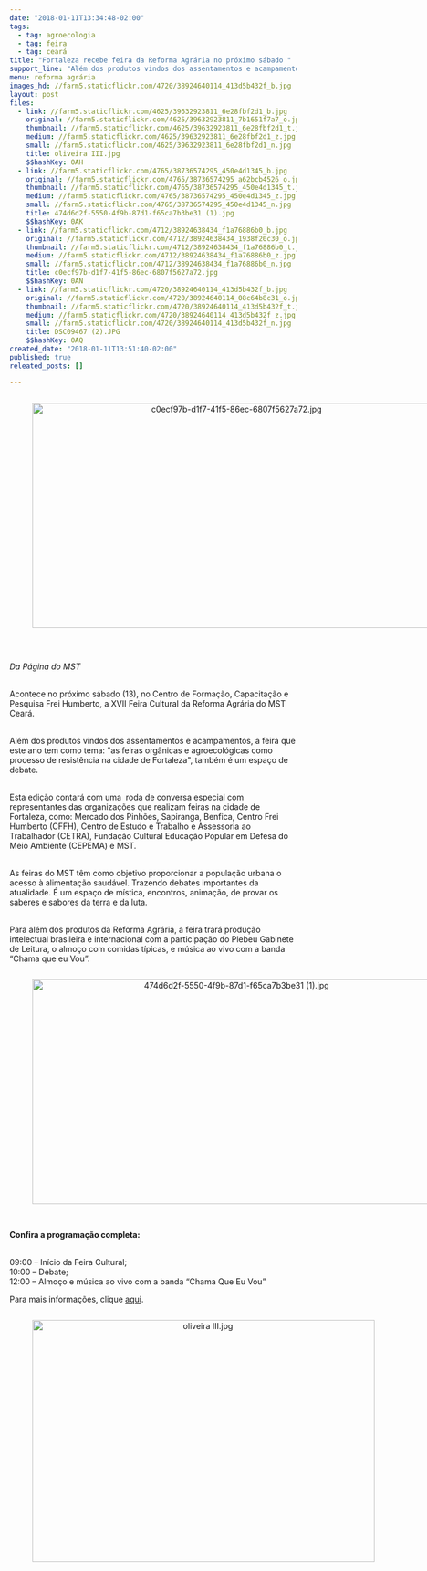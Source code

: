 ```yaml
---
date: "2018-01-11T13:34:48-02:00"
tags:
  - tag: agroecologia
  - tag: feira
  - tag: ceará
title: "Fortaleza recebe feira da Reforma Agrária no próximo sábado "
support_line: "Além dos produtos vindos dos assentamentos e acampamentos, a feira que este ano tem como tema: \"as feiras orgânicas e agroecológicas como processo de resistência na cidade de Fortaleza\", também é um espaço de debate. "
menu: reforma agrária
images_hd: //farm5.staticflickr.com/4720/38924640114_413d5b432f_b.jpg
layout: post
files:
  - link: //farm5.staticflickr.com/4625/39632923811_6e28fbf2d1_b.jpg
    original: //farm5.staticflickr.com/4625/39632923811_7b1651f7a7_o.jpg
    thumbnail: //farm5.staticflickr.com/4625/39632923811_6e28fbf2d1_t.jpg
    medium: //farm5.staticflickr.com/4625/39632923811_6e28fbf2d1_z.jpg
    small: //farm5.staticflickr.com/4625/39632923811_6e28fbf2d1_n.jpg
    title: oliveira III.jpg
    $$hashKey: 0AH
  - link: //farm5.staticflickr.com/4765/38736574295_450e4d1345_b.jpg
    original: //farm5.staticflickr.com/4765/38736574295_a62bcb4526_o.jpg
    thumbnail: //farm5.staticflickr.com/4765/38736574295_450e4d1345_t.jpg
    medium: //farm5.staticflickr.com/4765/38736574295_450e4d1345_z.jpg
    small: //farm5.staticflickr.com/4765/38736574295_450e4d1345_n.jpg
    title: 474d6d2f-5550-4f9b-87d1-f65ca7b3be31 (1).jpg
    $$hashKey: 0AK
  - link: //farm5.staticflickr.com/4712/38924638434_f1a76886b0_b.jpg
    original: //farm5.staticflickr.com/4712/38924638434_1938f20c30_o.jpg
    thumbnail: //farm5.staticflickr.com/4712/38924638434_f1a76886b0_t.jpg
    medium: //farm5.staticflickr.com/4712/38924638434_f1a76886b0_z.jpg
    small: //farm5.staticflickr.com/4712/38924638434_f1a76886b0_n.jpg
    title: c0ecf97b-d1f7-41f5-86ec-6807f5627a72.jpg
    $$hashKey: 0AN
  - link: //farm5.staticflickr.com/4720/38924640114_413d5b432f_b.jpg
    original: //farm5.staticflickr.com/4720/38924640114_08c64b8c31_o.jpg
    thumbnail: //farm5.staticflickr.com/4720/38924640114_413d5b432f_t.jpg
    medium: //farm5.staticflickr.com/4720/38924640114_413d5b432f_z.jpg
    small: //farm5.staticflickr.com/4720/38924640114_413d5b432f_n.jpg
    title: DSC09467 (2).JPG
    $$hashKey: 0AQ
created_date: "2018-01-11T13:51:40-02:00"
published: true
releated_posts: []

---
```

<div style="text-align:center">
<figure class="image" style="display:inline-block"><img alt="c0ecf97b-d1f7-41f5-86ec-6807f5627a72.jpg" height="394" src="//farm5.staticflickr.com/4712/38924638434_f1a76886b0_b.jpg" width="700" />
<figcaption></figcaption>
</figure>
</div>

<p>&nbsp;</p>

<p><em>Da P&aacute;gina do MST&nbsp;</em></p>

<p><br />
Acontece no pr&oacute;ximo s&aacute;bado (13), no Centro de Forma&ccedil;&atilde;o, Capacita&ccedil;&atilde;o e Pesquisa Frei Humberto, a XVII Feira Cultural da Reforma Agr&aacute;ria do MST Cear&aacute;.</p>

<p><br />
Al&eacute;m dos produtos vindos dos assentamentos e acampamentos, a feira que este ano tem como&nbsp;tema: &quot;as feiras org&acirc;nicas e agroecol&oacute;gicas como processo de resist&ecirc;ncia na cidade de Fortaleza&quot;,&nbsp;tamb&eacute;m &eacute; um espa&ccedil;o de debate.</p>

<p><br />
Esta edi&ccedil;&atilde;o contar&aacute; com uma&nbsp;&nbsp;roda de conversa especial com representantes das organiza&ccedil;&otilde;es que realizam feiras na cidade de Fortaleza, como: Mercado dos Pinh&otilde;es, Sapiranga, Benfica, Centro Frei Humberto (CFFH), Centro de Estudo e Trabalho e Assessoria ao Trabalhador (CETRA), Funda&ccedil;&atilde;o Cultural Educa&ccedil;&atilde;o Popular em Defesa do Meio Ambiente (CEPEMA) e MST.</p>

<p><br />
As feiras do MST t&ecirc;m como objetivo proporcionar a popula&ccedil;&atilde;o urbana o acesso &agrave; alimenta&ccedil;&atilde;o saud&aacute;vel. Trazendo debates importantes da atualidade. &Eacute; um espa&ccedil;o de m&iacute;stica, encontros, anima&ccedil;&atilde;o, de provar os saberes e sabores da terra e da luta.</p>

<p><br />
Para al&eacute;m dos produtos da Reforma Agr&aacute;ria, a feira trar&aacute; produ&ccedil;&atilde;o intelectual brasileira e internacional com a participa&ccedil;&atilde;o do Plebeu Gabinete de Leitura, o almo&ccedil;o com comidas t&iacute;picas, e m&uacute;sica ao vivo com a banda &ldquo;Chama que eu Vou&rdquo;.</p>

<div style="text-align:center">
<figure class="image" style="display:inline-block"><img alt="474d6d2f-5550-4f9b-87d1-f65ca7b3be31 (1).jpg" height="394" src="//farm5.staticflickr.com/4765/38736574295_450e4d1345_b.jpg" width="700" />
<figcaption></figcaption>
</figure>
</div>

<p><br />
<strong>Confira a programa&ccedil;&atilde;o completa:</strong></p>

<p><br />
09:00 &ndash; In&iacute;cio da Feira Cultural;<br />
10:00 &ndash; Debate;<br />
12:00 &ndash; Almo&ccedil;o e m&uacute;sica ao vivo com a banda &ldquo;Chama Que Eu Vou&rdquo;</p>

<p>Para mais informa&ccedil;&otilde;es, clique <a href="https://www.facebook.com/events/144196512950544/">aqui</a>.&nbsp;&nbsp;</p>

<div style="text-align:center">
<figure class="image" style="display:inline-block"><img alt="oliveira III.jpg" height="424" src="//farm5.staticflickr.com/4625/39632923811_6e28fbf2d1_b.jpg" width="600" />
<figcaption></figcaption>
</figure>
</div>
